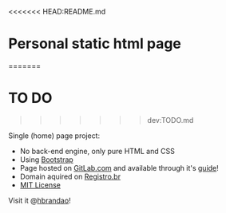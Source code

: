 <<<<<<< HEAD:README.md
# Personal static html page
=======
# TO DO
>>>>>>> dev:TODO.md

Single (home) page project:

- No back-end engine, only pure HTML and CSS
- Using [Bootstrap](https://getbootstrap.com/)
- Page hosted on [GitLab.com](https://gitlab.com/) and available through it's [guide](https://about.gitlab.com/2016/04/07/gitlab-pages-setup/#add-gitlab-ci)!
- Domain aquired on [Registro.br](https://registro.br/)
- [MIT License](https://opensource.org/licenses/MIT)

Visit it @[hbrandao](http://hbrandao.com.br)!